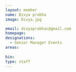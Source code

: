 ```yaml
---
layout: member
name: Divya prabha
image: Divya.jpg

email: divyaprabhac@gmail.com
homepage: 
designations: 
  - Senior Manager Events
areas:
  
bio:   
type: staff
---
```

